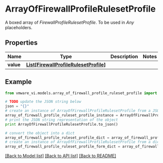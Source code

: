 # ArrayOfFirewallProfileRulesetProfile

A boxed array of *FirewallProfileRulesetProfile*. To be used in *Any* placeholders. 

## Properties
Name | Type | Description | Notes
------------ | ------------- | ------------- | -------------
**value** | [**List[FirewallProfileRulesetProfile]**](FirewallProfileRulesetProfile.md) |  | 

## Example

```python
from vmware_vi.models.array_of_firewall_profile_ruleset_profile import ArrayOfFirewallProfileRulesetProfile

# TODO update the JSON string below
json = "{}"
# create an instance of ArrayOfFirewallProfileRulesetProfile from a JSON string
array_of_firewall_profile_ruleset_profile_instance = ArrayOfFirewallProfileRulesetProfile.from_json(json)
# print the JSON string representation of the object
print ArrayOfFirewallProfileRulesetProfile.to_json()

# convert the object into a dict
array_of_firewall_profile_ruleset_profile_dict = array_of_firewall_profile_ruleset_profile_instance.to_dict()
# create an instance of ArrayOfFirewallProfileRulesetProfile from a dict
array_of_firewall_profile_ruleset_profile_form_dict = array_of_firewall_profile_ruleset_profile.from_dict(array_of_firewall_profile_ruleset_profile_dict)
```
[[Back to Model list]](../README.md#documentation-for-models) [[Back to API list]](../README.md#documentation-for-api-endpoints) [[Back to README]](../README.md)


